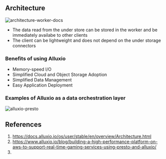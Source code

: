 ## Architecture
![architecture-worker-docs](https://user-images.githubusercontent.com/12546802/150664503-aadba40a-9bc5-41e5-ade0-fd3fe1a74c49.png)

- The data read from the under store can be stored in the worker and be immediately availabe to other clients
- The client can be lightweight and does not depend on the under storage connectors

### Benefits of using Alluxio
- Memory-speed I/O
- Simplified Cloud and Object Storage Adoption
- Simplified Data Management
- Easy Application Deployment

### Examples of Alluxio as a data orchestration layer

![alluxio-presto](https://user-images.githubusercontent.com/12546802/150664473-917cfbbd-de14-47e5-9f0f-4e6f4dd5ff6c.png)

## References
1. https://docs.alluxio.io/os/user/stable/en/overview/Architecture.html
2. https://www.alluxio.io/blog/building-a-high-performance-platform-on-aws-to-support-real-time-gaming-services-using-presto-and-alluxio/
3. 
